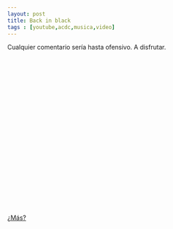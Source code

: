 ```yaml
---
layout: post
title: Back in black 
tags : [youtube,acdc,musica,video]
--- 
```


Cualquier comentario sería hasta ofensivo. A disfrutar.

<object width="560" height="340"><param name="movie" value="http://www.youtube.com/v/7cjymPx4xJg&hl=es_ES&fs=1&color1=0x3a3a3a&color2=0x999999"></param><param name="allowFullScreen" value="true"></param><param name="allowscriptaccess" value="always"></param><embed src="http://www.youtube.com/v/7cjymPx4xJg&hl=es_ES&fs=1&color1=0x3a3a3a&color2=0x999999" type="application/x-shockwave-flash" allowscriptaccess="always" allowfullscreen="true" width="560" height="340"></embed></object>

[¿Más?](<http://www.youtube.com/watch?v=cksvLRO8YaY>)
